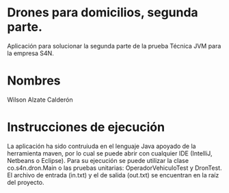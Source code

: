# Drones para domicilios, segunda parte.
Aplicación para solucionar la segunda parte de la prueba Técnica JVM para la empresa S4N.
# Nombres
Wilson Alzate Calderón
# Instrucciones de ejecución
La aplicación ha sido contruiuda en el lenguaje Java apoyado de la herramienta maven, por lo cual se puede abrir con cualquier IDE (IntelliJ, Netbeans o Eclipse).
Para su ejecución se puede utilizar la clase co.s4n.dron.Main o las pruebas unitarias: OperadorVehiculoTest y DronTest.
El archivo de entrada (in.txt) y el de salida (out.txt) se encuentran en la raíz del proyecto.


